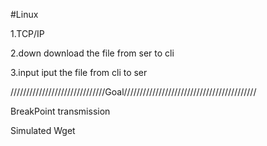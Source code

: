 #Linux

1.TCP/IP

2.down  download the file from ser to cli

3.input  iput the file from cli to ser


//////////////////////////////Goal//////////////////////////////////////////

BreakPoint transmission

Simulated Wget
